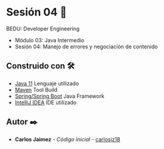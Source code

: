 # Sesión 04 🤖

BEDU: Developer Engineering
- Módulo 03: Java Intermedio
- Sesión 04: Manejo de errores y negociación de contenido

## Construido con 🛠️

* [Java 11]() Lenguaje utilizado
* [Maven]() Tool Build
* [Spring/Spring Boot]() Java Framework
* [IntelliJ IDEA]() IDE utilizado

## Autor ✒️

* **Carlos Jaimez** - *Código inicial* - [carlosjz18](https://github.com/carlosjz18)